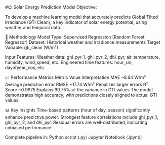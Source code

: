 #🌞 Solar Energy Prediction Model
Objective:

To develop a machine learning model that accurately predicts Global Tilted Irradiance (GTI Clean), a key indicator of solar energy potential, using weather and temporal data.

🔧 Methodology
Model Type: Supervised Regression (Random Forest Regressor)
Dataset: Historical weather and irradiance measurements
Target Variable: gti_clean (W/m²)

Input Features:
Weather data: ghi_pyr_1, ghi_pyr_2, dhi_pyr, air_temperature, humidity, wind_speed, etc.
Engineered time features: hour_sin, dayofyear_cos, etc.

📈 Performance Metrics
Metric	Value	Interpretation
MAE	~8.64 W/m²	Average prediction error
RMSE	~17.74 W/m²	Penalizes larger errors
R² Score	~0.9975	Explains 99.75% of the variance in GTI values
The model demonstrates high accuracy, with predictions closely aligned to actual GTI values.

📊 Key Insights
Time-based patterns (hour of day, season) significantly enhance predictive power.
Strongest feature correlations include ghi_pyr_1, ghi_pyr_2, and dhi_pyr.
Residual errors are well-distributed, indicating unbiased performance.

Complete pipeline in:
Python script (.py)
Jupyter Notebook (.ipynb)
